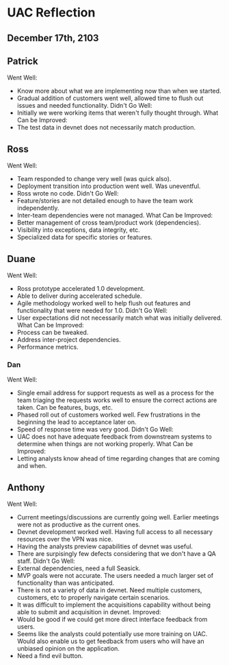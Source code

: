 UAC Reflection
==============

December 17th, 2103
-------------------

## Patrick

Went Well:
- Know more about what we are implementing now than when we started.
- Gradual addition of customers went well, allowed time to flush out issues and needed functionality.
Didn't Go Well:
- Initially we were working items that weren't fully thought through.
What Can be Improved:
- The test data in devnet does not necessarily match production.

## Ross

Went Well:
- Team responded to change very well (was quick also).
- Deployment transition into production went well.  Was uneventful.
- Ross wrote no code.
Didn't Go Well:
- Feature/stories are not detailed enough to have the team work independently.
- Inter-team dependencies were not managed.
What Can be Improved:
- Better management of cross team/product work (dependencies).
- Visibility into exceptions, data integrity, etc.
- Specialized data for specific stories or features.

## Duane

Went Well:
- Ross prototype accelerated 1.0 development.
- Able to deliver during accelerated schedule.
- Agile methodology worked well to help flush out features and functionality that were needed for 1.0.
Didn't Go Well:
- User expectations did not necessarily match what was initially delivered.
What Can be Improved:
- Process can be tweaked.
- Address inter-project dependencies.
- Performance metrics.

### Dan
Went Well:
- Single email address for support requests as well as a process for the team triaging the requests works well to
  ensure the correct actions are taken.  Can be features, bugs, etc.
- Phased roll out of customers worked well.  Few frustrations in the beginning the lead to acceptance later on.
- Speed of response time was very good.
Didn't Go Well:
- UAC does not have adequate feedback from downstream systems to determine when things are not working properly.
What Can be Improved:
- Letting analysts know ahead of time regarding changes that are coming and when.

## Anthony
Went Well:
- Current meetings/discussions are currently going well.  Earlier meetings were not as productive as the current ones.
- Devnet development worked well.  Having full access to all necessary resources over the VPN was nice.
- Having the analysts preview capabilities of devnet was useful.
- There are surpisingly few defects considering that we don't have a QA staff.
Didn't Go Well:
- External dependencies, need a full Seasick.
- MVP goals were not accurate.  The users needed a much larger set of functionality than was anticipated.
- There is not a variety of data in devnet.  Need multiple customers, customers, etc to properly navigate certain scenarios.
- It was difficult to implement the acquisitions capability without being able to submit and acquisition in devnet.
Improved:
- Would be good if we could get more direct interface feedback from users.
- Seems like the analysts could potentially use more training on UAC.  Would also enable us to get feedback from users
  who will have an unbiased opinion on the application.
- Need a find evil button.